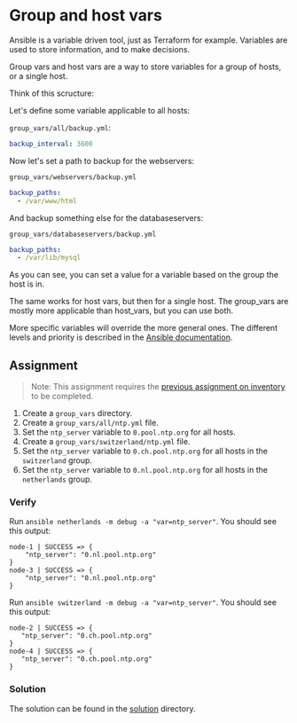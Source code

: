 # Group and host vars

Ansible is a variable driven tool, just as Terraform for example. Variables are used to store information, and to make decisions.

Group vars and host vars are a way to store variables for a group of hosts, or a single host.

Think of this scructure:

Let's define some variable applicable to all hosts:

`group_vars/all/backup.yml`:
```yaml
backup_interval: 3600
```

Now let's set a path to backup for the webservers:

`group_vars/webservers/backup.yml`
```yaml
backup_paths:
  - /var/www/html
```

And backup something else for the databaseservers:

`group_vars/databaseservers/backup.yml`
```yaml
backup_paths:
  - /var/lib/mysql
```

As you can see, you can set a value for a variable based on the group the host is in.

The same works for host vars, but then for a single host. The group_vars are mostly more applicable than host_vars, but you can use both.

More specific variables will override the more general ones. The different levels and priority is described in the [Ansible documentation](https://docs.ansible.com/ansible/latest/playbook_guide/playbooks_variables.html#understanding-variable-precedence).

## Assignment

> Note: This assignment requires the [previous assignment on inventory](inventory) to be completed.

1. Create a `group_vars` directory.
2. Create a `group_vars/all/ntp.yml` file.
3. Set the `ntp_server` variable to `0.pool.ntp.org` for all hosts.
4. Create a `group_vars/switzerland/ntp.yml` file.
5. Set the `ntp_server` variable to `0.ch.pool.ntp.org` for all hosts in the `switzerland` group.
6. Set the `ntp_server` variable to `0.nl.pool.ntp.org` for all hosts in the `netherlands` group.
 
 ### Verify

Run `ansible netherlands -m debug -a "var=ntp_server"`. You should see this output:

```text
node-1 | SUCCESS => {
    "ntp_server": "0.nl.pool.ntp.org"
}
node-3 | SUCCESS => {
    "ntp_server": "0.nl.pool.ntp.org"
}
```

Run `ansible switzerland -m debug -a "var=ntp_server"`. You should see this output:

 ```text
 node-2 | SUCCESS => {
    "ntp_server": "0.ch.pool.ntp.org"
}
node-4 | SUCCESS => {
    "ntp_server": "0.ch.pool.ntp.org"
}
```

### Solution

The solution can be found in the [solution](https://github.com/robertdebock/learn-ansible-solutions/tree/master/group-and-host-variables) directory.
